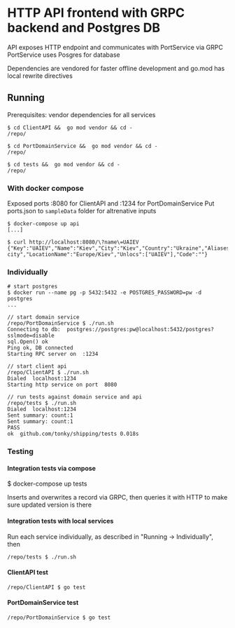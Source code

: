 # HTTP API frontend with GRPC backend and Postgres DB

API exposes HTTP endpoint and communicates with PortService via GRPC
PortService uses Posgres for database

Dependencies are vendored for faster offline development and go.mod has local rewrite directives 

## Running

Prerequisites: vendor dependencies for all services

    $ cd ClientAPI &&  go mod vendor && cd -
    /repo/

    $ cd PortDomainService &&  go mod vendor && cd -
    /repo/

    $ cd tests &&  go mod vendor && cd -
    /repo/

### With docker compose

Exposed ports :8080 for ClientAPI and :1234 for PortDomainService
Put ports.json to `sampleData` folder for altrenative inputs

    $ docker-compose up api
    [...]

    $ curl http://localhost:8080/\?name\=UAIEV
    {"Key":"UAIEV","Name":"Kiev","City":"Kiev","Country":"Ukraine","Aliases":null,"Regions":null,"Latitude":30.5234,"Longitude":50.4501,"Province":"Kyiv city","LocationName":"Europe/Kiev","Unlocs":["UAIEV"],"Code":""}

### Individually

    # start postgres
    $ docker run --name pg -p 5432:5432 -e POSTGRES_PASSWORD=pw -d postgres
    ...

    // start domain service
    /repo/PortDomainService $ ./run.sh
    Connecting to db:  postgres://postgres:pw@localhost:5432/postgres?sslmode=disable
    sql.Open() ok
    Ping ok, DB connected
    Starting RPC server on  :1234

    // start client api
    /repo/ClientAPI $ ./run.sh
    Dialed  localhost:1234
    Starting http service on port  8080

    // run tests against domain service and api
    /repo/tests $ ./run.sh
    Dialed  localhost:1234
    Sent summary: count:1 
    Sent summary: count:1 
    PASS
    ok  github.com/tonky/shipping/tests 0.018s

### Testing

#### Integration tests via compose

 $ docker-compose up tests

Inserts and overwrites a record via GRPC, then queries it with HTTP to make sure updated version is there

#### Integration tests with local services

Run each service individually, as described in "Running -> Individually", then

    /repo/tests $ ./run.sh

#### ClientAPI test

    /repo/ClientAPI $ go test

#### PortDomainService test

    /repo/PortDomainService $ go test
